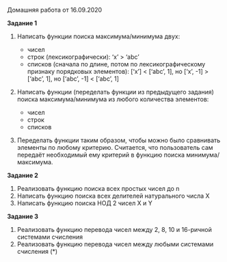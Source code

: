 Домашняя работа от 16.09.2020

**Задание 1** 

1. Написать функции поиска максимума/минимума двух:
    - чисел 
    - строк (лексикографически): ‘x’ > ‘abc’ 
    - списков (сначала по длине, потом по лексикографическому признаку порядковых элементов): [‘x’] < [‘abc’, 1], но [‘x’, -1] > [‘abc’, 1], но [‘abc’, -1] < [‘abc’, 1] 

2. Написать функции (переделать функции из предыдущего задания) поиска максимума/минимума из любого количества элементов: 

    - чисел 
    - строк 
    - списков 

3. Переделать функции таким образом, чтобы можно было сравнивать элементы по любому критерию. Считается, что пользователь сам передаёт необходимый ему критерий в функцию поиска минимума/максимума. 

**Задание 2** 

1. Реализовать функцию поиска всех простых чисел до n 
2. Написать функцию поиска всех делителей натурального числа X 
3. Написать функцию поиска НОД 2 чисел X и Y 

**Задание 3** 

1. Реализовать функцию перевода чисел между 2, 8, 10 и 16-ричной системами счисления 
2. Реализовать функцию перевода чисел между любыми системами счисления (*)